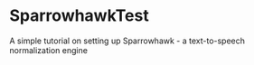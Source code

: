# SparrowhawkTest
A simple tutorial on setting up Sparrowhawk - a text-to-speech normalization engine
